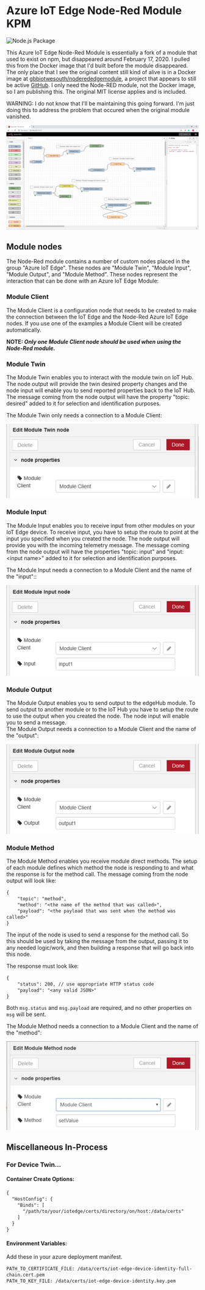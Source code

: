 # Azure IoT Edge Node-Red Module KPM

![Node.js Package](https://github.com/kpm-at-hfi/node-red-contrib-azure-iot-edge-kpm/actions/workflows/npmpublish.yml/badge.svg)

This Azure IoT Edge Node-Red Module is essentially a fork of a module that used to exist on npm, but disappeared around February 17, 2020. I pulled this from the Docker image that I'd built before the module disappeared. The only place that I see the original content still kind of alive is in a Docker image at [gbbiotwesouth/noderededgemodule](https://hub.docker.com/r/gbbiotwesouth/noderededgemodule/), a project that appears to still be active [GitHub](https://github.com/iotblackbelt/noderededgemodule). I only need the Node-RED module, not the Docker image, so I am publishing this. The original MIT license applies and is included.

WARNING: I do not know that I'll be maintaining this going forward. I'm just doing this to address the problem that occured when the original module vanished.

![screenshot](/images/screenshot.PNG)

## Module nodes
The Node-Red module contains a number of custom nodes placed in the group "Azure IoT Edge". These nodes are "Module Twin", "Module Input", "Module Output", and "Module Method". These nodes represent the interaction that can be done with an Azure IoT Edge Module:

### Module Client
The Module Client is a configuration node that needs to be created to make the connection between the IoT Edge and the Node-Red Azure IoT Edge nodes. If you use one of the examples a Module Client will be created automatically.

**NOTE: _Only one Module Client node should be used when using the Node-Red module._**

### Module Twin

The Module Twin enables you to interact with the module twin on IoT Hub. The node output will provide the twin desired property changes and the node input will enable you to send reported properties back to the IoT Hub. The message coming from the node output will have the property "topic: desired" added to it for selection and identification purposes.

The Module Twin only needs a connection to a Module Client:

![edit-module-twin](/images/edit-module-twin.PNG)

### Module Input

The Module Input enables you to receive input from other modules on your IoT Edge device. To receive input, you have to setup the route to point at the input you specified when you created the node. The node output will provide you with the incoming telemetry message. The message coming from the node output will have the properties "topic: input" and "input: &#x3C;input name&#x3E;" added to it for selection and identification purposes.

The Module Input needs a connection to a Module Client and the name of the "input"::

![edit-module-twin](/images/edit-module-input.PNG)

### Module Output

The Module Output enables you to send output to the edgeHub module. To send output to another module or to the IoT Hub you have to setup the route to use the output when you created the node. The node input will enable you to send a message. <br/>
The Module Output needs a connection to a Module Client and the name of the "output": 

![edit-module-output](/images/edit-module-output.PNG)

### Module Method

The Module Method enables you receive module direct methods. The setup of each module defines which method the node is responding to and what the response is for the method call. The message coming from the node output will look like:

```jsonc
{
    "topic": "method",
    "method": "<the name of the method that was called>",
    "payload": "<the payload that was sent when the method was called>"
}
````

The input of the node is used to send a response for the method call. So this should be used by taking the message from the output, passing it to any needed logic/work, and then building a response that will go back into this node.

The response must look like:

```jsonc
{
    "status": 200, // use appropriate HTTP status code
    "payload": "<any valid JSON>"
}
```

Both `msg.status` and `msg.payload` are required, and no other properties on `msg` will be sent.

The Module Method needs a connection to a Module Client and the name of the "method": 

![edit-module-method](/images/edit-module-method.PNG)



## Miscellaneous In-Process

### For Device Twin...

#### Container Create Options:

```jsonc
{
  "HostConfig": {
    "Binds": [
      "/path/to/your/iotedge/certs/directory/on/host:/data/certs"
    ]
  }
}
```

#### Environment Variables:

Add these in your azure deployment manifest.

```
PATH_TO_CERTIFICATE_FILE: /data/certs/iot-edge-device-identity-full-chain.cert.pem
PATH_TO_KEY_FILE: /data/certs/iot-edge-device-identity.key.pem
```
